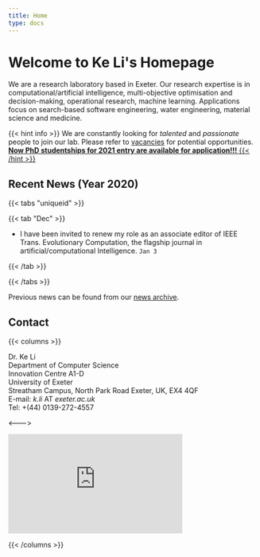 ```yaml
---
title: Home
type: docs
---
```


# Welcome to Ke Li's Homepage

We are a research laboratory based in Exeter. Our research expertise is in computational/artificial intelligence, multi-objective optimisation and decision-making, operational research, machine learning. Applications focus on search-based software engineering, water engineering, material science and medicine.

{{< hint info >}}
We are constantly looking for _talented_ and _passionate_ people to join our lab. Please refer to [vacancies](/docs/home/vacancies) for potential opportunities.<br>
<ins>**Now PhD studentships for 2021 entry are available for application!!!**<ins>
{{< /hint >}}

## Recent News (Year 2020)

{{< tabs "uniqueid" >}}

{{< tab "Dec" >}}

* I have been invited to renew my role as an associate editor of IEEE Trans. Evolutionary Computation, the flagship journal in artificial/computational Intelligence. `Jan 3`

{{< /tab >}}

{{< /tabs >}}

Previous news can be found from our [news archive](/docs/home/news).

## Contact
{{< columns >}}

Dr. Ke Li<br>
Department of Computer Science<br>
Innovation Centre A1-D<br>
University of Exeter<br>
Streatham Campus, North Park Road
Exeter, UK, EX4 4QF<br>
E-mail: _k.li_ AT _exeter.ac.uk_<br>
Tel: +(44) 0139-272-4557

<--->

<iframe src="https://www.google.com/maps/embed?pb=!1m18!1m12!1m3!1d2525.0014985924795!2d-3.5331215842581605!3d50.73846107951612!2m3!1f0!2f0!3f0!3m2!1i1024!2i768!4f13.1!3m3!1m2!1s0x486da4436e4494cb%3A0x1c62c9fa168f33ac!2sInnovation%20Centre%2C%20Rennes%20Dr%2C%20Exeter%20EX4%204RN!5e0!3m2!1sen!2suk!4v1605568402719!5m2!1sen!2suk" width="350" height="200" frameborder="0" style="border:0;" allowfullscreen="" aria-hidden="false" tabindex="0"></iframe>

{{< /columns >}}
